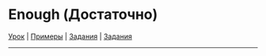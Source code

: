 # Enough (Достаточно)

[Урок](https://youtu.be/NUC4SsGQxsA) | [Примеры](https://youtu.be/P--cK9ueR5M) | [Задания](https://ok-tests.ru/unit-91-red/) | [Задания](https://okaudio.ru/grammar0-1/)

---
